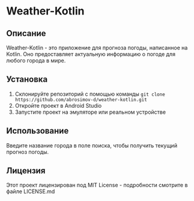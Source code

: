 # Weather-Kotlin

## Описание
Weather-Kotlin - это приложение для прогноза погоды, написанное на Kotlin. Оно предоставляет актуальную информацию о погоде для любого города в мире.

## Установка
1. Склонируйте репозиторий с помощью команды `git clone https://github.com/abrosimov-d/weather-kotlin.git`
2. Откройте проект в Android Studio
3. Запустите проект на эмуляторе или реальном устройстве

## Использование
Введите название города в поле поиска, чтобы получить текущий прогноз погоды.

## Лицензия
Этот проект лицензирован под MIT License - подробности смотрите в файле LICENSE.md